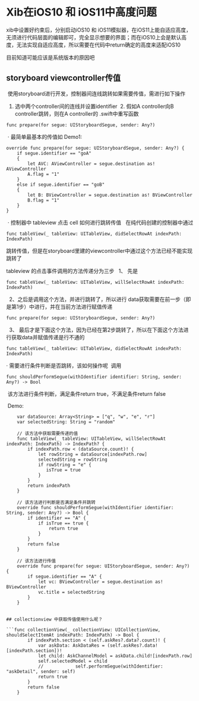 # Xib在iOS10 和 iOS11中高度问题

xib中设置好约束后，分别启动iOS10 和 iOS11模拟器，在iOS11上能自适应高度，无须进行代码层面的编辑即可，完全显示想要的界面；而在iOS10上会是默认高度，无法实现自适应高度，所以需要在代码中return确定的高度来适配iOS10

目前知道可能应该是系统版本的原因吧



## storyboard viewcontroller传值 

  使用storyboard进行开发，控制器间连线跳转如果需要传值，需进行如下操作
  
  1. 选中两个controller间的连线并设置identifier
  2. 假如A controller向B controller跳转，则在A controller的 .swift中重写函数
  
    func prepare(for segue: UIStoryboardSegue, sender: Any?)
    
  · 最简单最基本的传值如 Demo1: 
  
  
    override func prepare(for segue: UIStoryboardSegue, sender: Any?) {
        if segue.identifier == "goA"
        {
            let AVC: AViewController = segue.destination as! AViewController
            A.flag = "1"
        }
        else if segue.identifier == "goB"
        {
            let B: BViewController = segue.destination as! BViewController
            B.flag = "1"
        }
    }
    
    
  · 控制器中 tableview 点击 cell 如何进行跳转传值
    在纯代码创建的控制器中通过
    
    func tableView(_ tableView: UITableView, didSelectRowAt indexPath: IndexPath) 
    
跳转传值，但是在storyboard里建的viewcontroller中通过这个方法已经不能实现跳转了

tableview 的点击事件调用的方法传递分为三步
   1、 先是
   
    func tableView(_ tableView: UITableView, willSelectRowAt indexPath: IndexPath)
     
   2、之后是调用这个方法，并进行跳转了，所以进行 data获取需要在前一步（即是第1步）中进行，并在当前方法进行赋值传递
   
    func prepare(for segue: UIStoryboardSegue, sender: Any?)
     
   3、 最后才是下面这个方法，因为已经在第2步跳转了，所以在下面这个方法进行获取data并赋值传递是行不通的
   
    func tableView(_ tableView: UITableView, didSelectRowAt indexPath: IndexPath)

· 需要进行条件判断是否跳转，该如何操作呢
  调用

    func shouldPerformSegue(withIdentifier identifier: String, sender: Any?) -> Bool 
        
  该方法进行条件判断，满足条件return true，不满足条件return false
  
  Demo:
```var isTrue: Bool = false
    var dataSource: Array<String> = ["q", "w", "e", "r"]
    var selectedString: String = "random"
    
    // 该方法中获取需要传递的值
    func tableView(_ tableView: UITableView, willSelectRowAt indexPath: IndexPath) -> IndexPath? {
        if indexPath.row < (dataSource.count)! {
            let rowString = dataSource[indexPath.row]
            selectedString = rowString
            if rowString = "e" {
               isTrue = true
            }
        }
        return indexPath
    }
   
    // 该方法进行判断是否满足条件并跳转
    override func shouldPerformSegue(withIdentifier identifier: String, sender: Any?) -> Bool {
        if identifier == "A" {
            if isTrue == true {
                return true
            }
        }
        return false
    }
    
    // 该方法进行传值
    override func prepare(for segue: UIStoryboardSegue, sender: Any?) {
        if segue.identifier == "A" {
            let vc: BViewController = segue.destination as! BViewController
            vc.title = selectedString
        }
    }


## collectionview 中获取传值使用什么呢？

```func collectionView(_ collectionView: UICollectionView, shouldSelectItemAt indexPath: IndexPath) -> Bool {
        if indexPath.section < (self.askRes?.data?.count)! {
            var askData: AskDataRes = (self.askRes?.data![indexPath.section])!
            let child: AskChannelModel = askData.child![indexPath.row]
            self.selectedModel = child
            //            self.performSegue(withIdentifier: "askDetail", sender: self)
            return true
        }
        return false
    }
